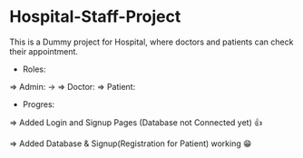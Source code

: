 # Hospital-Staff-Project
This is a Dummy project for Hospital, where doctors and patients can check their appointment.

* Roles:

=> Admin:
         ->
=> Doctor:
=> Patient:


* Progres:

=> Added Login and Signup Pages (Database not Connected yet)  👍

=> Added Database & Signup(Registration for Patient) working  😁


